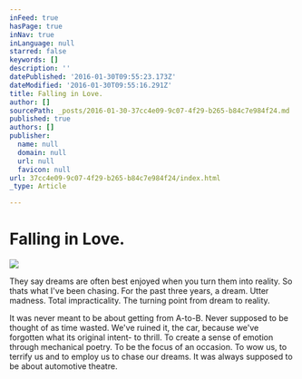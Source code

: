 ```yaml
---
inFeed: true
hasPage: true
inNav: true
inLanguage: null
starred: false
keywords: []
description: ''
datePublished: '2016-01-30T09:55:23.173Z'
dateModified: '2016-01-30T09:55:16.291Z'
title: Falling in Love.
author: []
sourcePath: _posts/2016-01-30-37cc4e09-9c07-4f29-b265-b84c7e984f24.md
published: true
authors: []
publisher:
  name: null
  domain: null
  url: null
  favicon: null
url: 37cc4e09-9c07-4f29-b265-b84c7e984f24/index.html
_type: Article

---
```

# Falling in Love.
![](https://the-grid-user-content.s3-us-west-2.amazonaws.com/6a649640-021d-4385-b109-8242535cb405.jpg)

They say dreams are often best enjoyed when you turn them into reality. So thats what I've been chasing. For the past three years, a dream. Utter madness. Total impracticality. The turning point from dream to reality. 

It was never meant to be about getting from A-to-B. Never supposed to be thought of as time wasted. We've ruined it, the car, because we've forgotten what its original intent- to thrill. To create a sense of emotion through mechanical poetry. To be the focus of an occasion. To wow us, to terrify us and to employ us to chase our dreams. It was always supposed to be about automotive theatre.